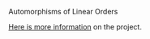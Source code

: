Automorphisms of Linear Orders

[Here is more information](https://ericluap.github.io/AutLinOrd/) on the project.
